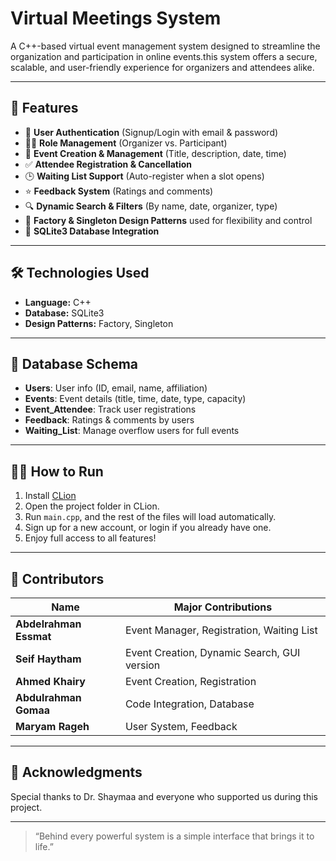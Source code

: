 # Virtual Meetings System

A C++-based virtual event management system designed to streamline the organization and participation in online events.this system offers a secure, scalable, and user-friendly experience for organizers and attendees alike.

---

## 🚀 Features

- 🔐 **User Authentication** (Signup/Login with email & password)
- 🧑‍💼 **Role Management** (Organizer vs. Participant)
- 📅 **Event Creation & Management** (Title, description, date, time)
- ✅ **Attendee Registration & Cancellation**
- 🕒 **Waiting List Support** (Auto-register when a slot opens)
- ⭐ **Feedback System** (Ratings and comments)
- 🔍 **Dynamic Search & Filters** (By name, date, organizer, type)
- 🧠 **Factory & Singleton Design Patterns** used for flexibility and control
- 💾 **SQLite3 Database Integration**

---

## 🛠️ Technologies Used

- **Language:** C++
- **Database:** SQLite3
- **Design Patterns:** Factory, Singleton
  
---

## 📂 Database Schema

- **Users**: User info (ID, email, name, affiliation)
- **Events**: Event details (title, time, date, type, capacity)
- **Event_Attendee**: Track user registrations
- **Feedback**: Ratings & comments by users
- **Waiting_List**: Manage overflow users for full events

---

## 🧑‍💻 How to Run

1. Install [CLion](https://www.jetbrains.com/clion/)
2. Open the project folder in CLion.
3. Run `main.cpp`, and the rest of the files will load automatically.
4. Sign up for a new account, or login if you already have one.
5. Enjoy full access to all features!

---

## 👥 Contributors

| Name                  | Major Contributions                         |
|-----------------------|---------------------------------------------|
| **Abdelrahman Essmat**| Event Manager, Registration, Waiting List   |
| **Seif Haytham**      | Event Creation, Dynamic Search, GUI version |
| **Ahmed Khairy**      | Event Creation, Registration                |
| **Abdulrahman Gomaa** | Code Integration, Database                  |
| **Maryam Rageh**      | User System, Feedback                       |

---

## 🙏 Acknowledgments

Special thanks to Dr. Shaymaa and everyone who supported us during this project.

---

> “Behind every powerful system is a simple interface that brings it to life.”

